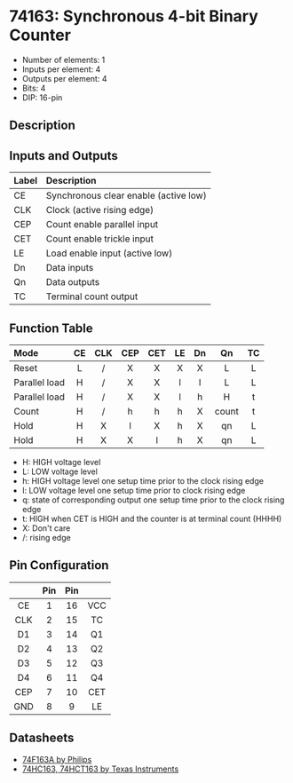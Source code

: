 # 74163: Synchronous 4-bit Binary Counter

- Number of elements: 1
- Inputs per element: 4
- Outputs per element: 4
- Bits: 4
- DIP: 16-pin

## Description



## Inputs and Outputs

| Label | Description                             |
|:----- |:--------------------------------------- |
| CE    | Synchronous clear enable (active low)   |
| CLK   | Clock (active rising edge)              |
| CEP   | Count enable parallel input             |
| CET   | Count enable trickle input              |
| LE    | Load enable input (active low)          |
| Dn    | Data inputs                             |
| Qn    | Data outputs                            |
| TC    | Terminal count output                   |

## Function Table

| Mode          | CE  | CLK | CEP | CET | LE  | Dn  | Qn    | TC  |
|:------------- |:---:|:---:|:---:|:---:|:---:|:---:|:-----:|:---:|
| Reset         | L   | /   | X   | X   | X   | X   | L     | L   |
| Parallel load | H   | /   | X   | X   | l   | l   | L     | L   |
| Parallel load | H   | /   | X   | X   | l   | h   | H     | t   |
| Count         | H   | /   | h   | h   | h   | X   | count | t   |
| Hold          | H   | X   | l   | X   | h   | X   | qn    | L   |
| Hold          | H   | X   | X   | l   | h   | X   | qn    | L   |

- H: HIGH voltage level
- L: LOW voltage level
- h: HIGH voltage level one setup time prior to the clock rising edge
- l: LOW voltage level one setup time prior to clock rising edge
- q: state of corresponding output one setup time prior to the clock rising edge
- t: HIGH when CET is HIGH and the counter is at terminal count (HHHH)
- X: Don't care
- /: rising edge

## Pin Configuration

|     | Pin | Pin |     |
|:---:|:---:|:---:|:---:|
| CE  |   1 |  16 | VCC |
| CLK |   2 |  15 | TC  |
| D1  |   3 |  14 | Q1  |
| D2  |   4 |  13 | Q2  |
| D3  |   5 |  12 | Q3  |
| D4  |   6 |  11 | Q4  |
| CEP |   7 |  10 | CET |
| GND |   8 |   9 | LE  |

## Datasheets

- [74F163A by Philips](http://www.nxp.com/documents/data_sheet/74F161A_163A.pdf)
- [74HC163, 74HCT163 by Texas Instruments](http://www.nxp.com/documents/data_sheet/74HC_HCT161_CNV.pdf)
